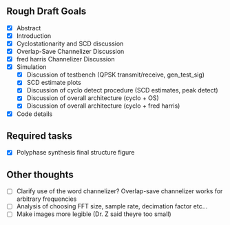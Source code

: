 Rough Draft Goals
-----------------
- [X] Abstract
- [X] Introduction
- [X] Cyclostationarity and SCD discussion
- [X] Overlap-Save Channelizer Discussion
- [X] fred harris Channelizer Discussion
- [X] Simulation
    - [X] Discussion of testbench (QPSK transmit/receive, gen_test_sig)
    - [X] SCD estimate plots
    - [X] Discussion of cyclo detect procedure (SCD estimates, peak detect)
    - [X] Discussion of overall architecture (cyclo + OS)
    - [X] Discussion of overall architecture (cyclo + fred harris)
- [X] Code details

Required tasks
--------------
- [X] Polyphase synthesis final structure figure

Other thoughts
--------------
- [ ] Clarify use of the word channelizer? Overlap-save channelizer works for
      arbitrary frequencies
- [ ] Analysis of choosing FFT size, sample rate, decimation factor etc...
- [ ] Make images more legible (Dr. Z said theyre too small)
